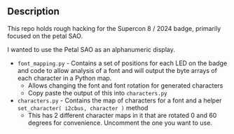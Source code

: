 ## Description

This repo holds rough hacking for the Supercon 8 / 2024 badge, primarily focused on the petal SAO.

I wanted to use the Petal SAO as an alphanumeric display.

- `font_mapping.py` - Contains a set of positions for each LED on the badge and code to allow analysis of a font and will output the byte arrays of each character in a Python map.
  - Allows changing the font and font rotation for generated characters
  - Copy paste the output of this into `characters.py`
- `characters.py` - Contains the map of characters for a font and a helper `set_character( i2cbus, character )` method
  - This has 2 different character maps in it that are rotated 0 and 60 degrees for convenience.  Uncomment the one you want to use.